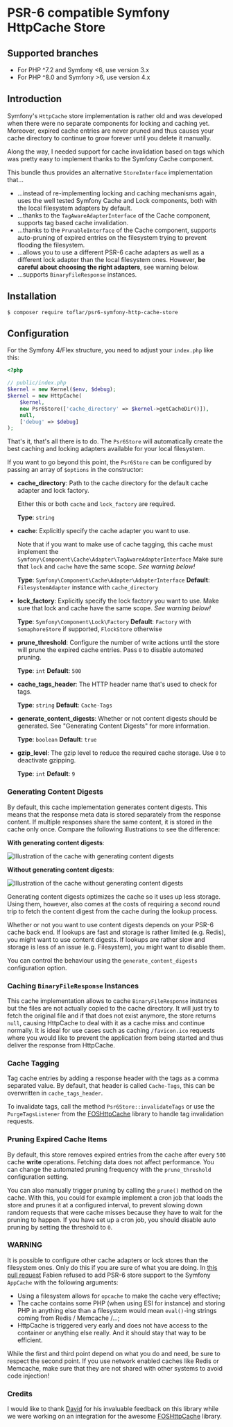 # PSR-6 compatible Symfony HttpCache Store

## Supported branches

* For PHP ^7.2 and Symfony <6, use version 3.x
* For PHP ^8.0 and Symfony >6, use version 4.x

## Introduction

Symfony's `HttpCache` store implementation is rather old and was developed
when there were no separate components for locking and caching yet. Moreover, 
expired cache entries are never pruned and thus causes your cache directory
to continue to grow forever until you delete it manually.

Along the way, I needed support for cache invalidation based on tags which was
pretty easy to implement thanks to the Symfony Cache component.

This bundle thus provides an alternative `StoreInterface` implementation
that…

* …instead of re-implementing locking and caching mechanisms again, uses the well
tested Symfony Cache and Lock components, both with the local filesystem adapters
by default.
* …thanks to the `TagAwareAdapterInterface` of the Cache component, supports tag
based cache invalidation.
* …thanks to the `PrunableInterface` of the Cache component, supports auto-pruning
of expired entries on the filesystem trying to prevent flooding the filesystem.
* …allows you to use a different PSR-6 cache adapters as well as a different 
lock adapter than the local filesystem ones.
 However, **be careful about choosing the right adapters**, see warning below.
* …supports `BinaryFileResponse` instances.

## Installation

```
$ composer require toflar/psr6-symfony-http-cache-store
```

## Configuration

For the Symfony 4/Flex structure, you need to adjust your `index.php` like this:

```php
<?php

// public/index.php
$kernel = new Kernel($env, $debug);
$kernel = new HttpCache(
    $kernel,
    new Psr6Store(['cache_directory' => $kernel->getCacheDir()]),
    null,
    ['debug' => $debug]
);
```

That's it, that's all there is to do. The `Psr6Store` will automatically
create the best caching and locking adapters available for your local filesystem.

If you want to go beyond this point, the `Psr6Store` can be configured by
passing an array of `$options` in the constructor:

* **cache_directory**: Path to the cache directory for the default cache
  adapter and lock factory.

  Either this or both `cache` and `lock_factory` are required.

  **Type**: `string`

* **cache**: Explicitly specify the cache adapter you want to use.

  Note that if you want to make use of cache tagging, this cache must
  implement the `Symfony\Component\Cache\Adapter\TagAwareAdapterInterface`
  Make sure that `lock` and `cache` have the same scope. *See warning below!*

  **Type**: `Symfony\Component\Cache\Adapter\AdapterInterface`
  **Default**: `FilesystemAdapter` instance with `cache_directory`

* **lock_factory**: Explicitly specify the lock factory you want to use. Make
  sure that lock and cache have the same scope. *See warning below!*

  **Type**: `Symfony\Component\Lock\Factory`
  **Default**: `Factory` with `SemaphoreStore` if supported, `FlockStore` otherwise

* **prune_threshold**: Configure the number of write actions until the store
  will prune the expired cache entries. Pass `0` to disable automated pruning.

  **Type**: `int`
  **Default**: `500`

* **cache_tags_header**: The HTTP header name that's used to check for tags.

  **Type**: `string`
  **Default**: `Cache-Tags`

* **generate_content_digests**: Whether or not content digests should be generated.
  See "Generating Content Digests" for more information.

  **Type**: `boolean`
  **Default**: `true`

* **gzip_level**: The gzip level to reduce the required cache storage. Use `0` to
  deactivate gzipping.

  **Type**: `int`
  **Default**: `9`
  
### Generating Content Digests

By default, this cache implementation generates content digests.
This means that the response meta data is stored separately from the
response content. If multiple responses share the same content, it
is stored in the cache only once.
Compare the following illustrations to see the difference:

**With generating content digests**:

![Illustration of the cache with generating content digests](docs/with_content_digests.svg)

**Without generating content digests**:

![Illustration of the cache without generating content digests](docs/without_content_digests.svg)

Generating content digests optimizes the cache so it uses up less
storage. Using them, however, also comes at the costs of requiring
a second round trip to fetch the content digest from the cache during
the lookup process.

Whether or not you want to use content digests depends on your PSR-6
cache back end. If lookups are fast and storage is rather limited (e.g. Redis),
you might want to use content digests. If lookups are rather slow and
storage is less of an issue (e.g. Filesystem), you might want to disable
them.

You can control the behaviour using the `generate_content_digests` configuration
option.
  
### Caching `BinaryFileResponse` Instances

This cache implementation allows to cache `BinaryFileResponse` instances but
the files are not actually copied to the cache directory. It will just try to
fetch the original file and if that does not exist anymore, the store returns
`null`, causing HttpCache to deal with it as a cache miss and continue normally.
It is ideal for use cases such as caching `/favicon.ico` requests where you would
like to prevent the application from being started and thus deliver the response
from HttpCache.

### Cache Tagging

Tag cache entries by adding a response header with the tags as a comma 
separated value. By default, that header is called `Cache-Tags`, this can be
overwritten in `cache_tags_header`.

To invalidate tags, call the method `Psr6Store::invalidateTags` or use the
`PurgeTagsListener` from the [FOSHttpCache][3] library to handle tag 
invalidation requests.

### Pruning Expired Cache Items

By default, this store removes expired entries from the cache after every `500`
cache **write** operations. Fetching data does not affect performance.
You can change the automated pruning frequency with the `prune_threshold`
configuration setting.

You can also manually trigger pruning by calling the `prune()` method on the
cache. With this, you could for example implement a cron job that loads the store
and prunes it at a configured interval, to prevent slowing down random requests
that were cache misses because they have to wait for the pruning to happen. If you
have set up a cron job, you should disable auto pruning by setting the threshold
to `0`.

### WARNING

It is possible to configure other cache adapters or lock stores than the
filesystem ones. Only do this if you are sure of what you are doing. In
[this pull request][1] Fabien refused to add PSR-6 store support to
the Symfony `AppCache` with the following arguments:

* Using a filesystem allows for `opcache` to make the cache very
  effective;
* The cache contains some PHP (when using ESI for instance) and storing
  PHP in anything else than a filesystem would mean `eval()`-ing
  strings coming from Redis / Memcache /...;
* HttpCache is triggered very early and does not have access to the
  container or anything else really. And it should stay that way to be
  efficient.

While the first and third point depend on what you do and need, be sure to
respect the second point. If you use network enabled caches like Redis or
Memcache, make sure that they are not shared with other systems to avoid code
injection!


### Credits

I would like to thank [David][2] for his invaluable feedback on this library
while we were working on an integration for the awesome [FOSHttpCache][3] library.

[1]: https://github.com/symfony/symfony/pull/20061#issuecomment-313339092
[2]: https://github.com/dbu
[3]: https://github.com/FriendsOfSymfony/FOSHttpCache
